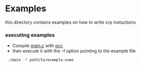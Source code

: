 # Examples
this directory contains examples on how to write crp instuctions  

### executing examples
 - Compile [main.c](../src/main.c) with [gcc](gcc.gnu.org)
 - then execute it with the -f option pointing to the example file
 
 ```bash
  ./main -f path/to/example.nums
 ```


